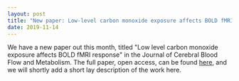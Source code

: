 ```yaml
---
layout: post
title: "New paper: Low-level carbon monoxide exposure affects BOLD fMRI response"
date: 2019-11-14
---
```


We have a new paper out this month, titled "Low level carbon monoxide exposure affects BOLD fMRI response" in the Journal of Cerebral Blood Flow and Metabolism. The full paper, open access, can be found <a href="https://journals.sagepub.com/doi/full/10.1177/0271678X19887358">here</a>, and we will shortly add a short lay description of the work here. 
